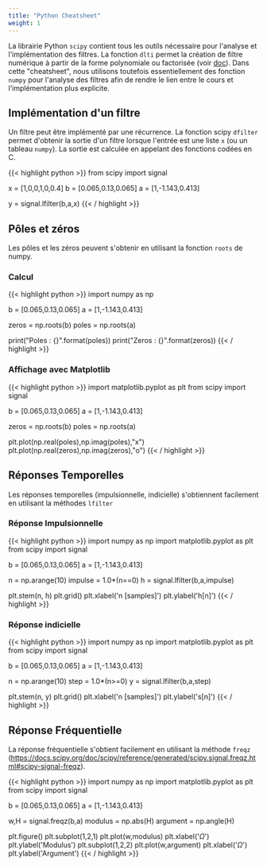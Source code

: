 ```yaml
---
title: "Python Cheatsheet"
weight: 1
---
```


La librairie Python `scipy` contient tous les outils nécessaire pour l'analyse et l'implémentation des filtres. 
La fonction `dlti` permet la création de filtre numérique à partir de la forme polynomiale ou factorisée (voir [doc](https://docs.scipy.org/doc/scipy/reference/generated/scipy.signal.dlti.html)). Dans cette "cheatsheet", nous utilisons toutefois essentiellement des fonction `numpy` pour l'analyse des filtres afin de rendre le lien entre le cours et l'implémentation plus explicite.

## Implémentation d'un filtre

Un filtre peut être implémenté par une récurrence. La fonction scipy `dfilter` permet d'obtenir la sortie d'un filtre lorsque l'entrée est une liste `x` (ou un tableau `numpy`). La sortie est calculée en appelant des fonctions codées en C.

{{< highlight python >}}
from scipy import signal

x = [1,0,0,1,0,0.4]
b = [0.065,0.13,0.065]
a = [1,-1.143,0.413]

y = signal.lfilter(b,a,x)
{{< / highlight >}}

## Pôles et zéros

Les pôles et les zéros peuvent s'obtenir en utilisant la fonction `roots` de numpy.

### Calcul

{{< highlight python >}}
import numpy as np

b = [0.065,0.13,0.065]
a = [1,-1.143,0.413]

zeros = np.roots(b)
poles = np.roots(a)

print("Poles : {}".format(poles))
print("Zeros : {}".format(zeros))
{{< / highlight >}}

### Affichage avec Matplotlib

{{< highlight python >}}
import matplotlib.pyplot as plt
from scipy import signal

b = [0.065,0.13,0.065]
a = [1,-1.143,0.413]

zeros = np.roots(b)
poles = np.roots(a)

plt.plot(np.real(poles),np.imag(poles),"x")
plt.plot(np.real(zeros),np.imag(zeros),"o")
{{< / highlight >}}

## Réponses Temporelles

Les réponses temporelles (impulsionnelle, indicielle) s'obtiennent facilement en utilisant la méthodes `lfilter` 

### Réponse Impulsionnelle

{{< highlight python >}}
import numpy as np
import matplotlib.pyplot as plt
from scipy import signal

b = [0.065,0.13,0.065]
a = [1,-1.143,0.413]

n = np.arange(10)
impulse = 1.0*(n==0)
h = signal.lfilter(b,a,impulse)

plt.stem(n, h)
plt.grid()
plt.xlabel('n [samples]')
plt.ylabel('h[n]')
{{< / highlight >}}

### Réponse indicielle

{{< highlight python >}}
import numpy as np
import matplotlib.pyplot as plt
from scipy import signal

b = [0.065,0.13,0.065]
a = [1,-1.143,0.413]

n = np.arange(10)
step = 1.0*(n>=0)
y = signal.lfilter(b,a,step)

plt.stem(n, y)
plt.grid()
plt.xlabel('n [samples]')
plt.ylabel('s[n]')
{{< / highlight >}}


## Réponse Fréquentielle
La réponse fréquentielle s'obtient facilement en utilisant la méthode `freqz` (https://docs.scipy.org/doc/scipy/reference/generated/scipy.signal.freqz.html#scipy-signal-freqz). 


{{< highlight python >}}
import numpy as np
import matplotlib.pyplot as plt
from scipy import signal

b = [0.065,0.13,0.065]
a = [1,-1.143,0.413]

w,H = signal.freqz(b,a)
modulus = np.abs(H)
argument = np.angle(H)

plt.figure()
plt.subplot(1,2,1)
plt.plot(w,modulus)
plt.xlabel('$\Omega$')
plt.ylabel('Modulus')
plt.subplot(1,2,2)
plt.plot(w,argument)
plt.xlabel('$\Omega$')
plt.ylabel('Argument')
{{< / highlight >}}